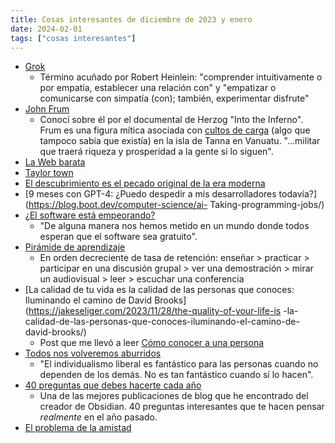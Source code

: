 ```yaml
---
title: Cosas interesantes de diciembre de 2023 y enero
date: 2024-02-01
tags: ["cosas interesantes"]
---
```


- [Grok](https://en.wikipedia.org/wiki/Grok)
     - Término acuñado por Robert Heinlein: "comprender intuitivamente o por empatía, establecer una relación con" y "empatizar o comunicarse con simpatía (con); también, experimentar disfrute"
- [John Frum](https://en.wikipedia.org/wiki/John_Frum)
     - Conocí sobre él por el documental de Herzog "Into the Inferno". Frum es una figura mítica asociada con [cultos de carga](https://en.wikipedia.org/wiki/Cargo_cult) (algo que tampoco sabía que existía) en la isla de Tanna en Vanuatu. "...militar que traerá riqueza y prosperidad a la gente si lo siguen".
- [La Web barata](https://potato.cheap/)
- [Taylor town](https://taylor.town/)
- [El descubrimiento es el pecado original de la era moderna](https://www.strangeloopcanon.com/p/discovery-is-the-original-sin-of)
- [9 meses con GPT-4: ¿Puedo despedir a mis desarrolladores todavía?](https://blog.boot.dev/computer-science/ai- Taking-programming-jobs/)
- [¿El software está empeorando?](https://stackoverflow.blog/2023/12/25/is-software-getting-worse/)
     - "De alguna manera nos hemos metido en un mundo donde todos esperan que el software sea gratuito".
- [Pirámide de aprendizaje](https://en.wikipedia.org/wiki/Learning_pyramid)
     - En orden decreciente de tasa de retención: enseñar > practicar > participar en una discusión grupal > ver una demostración > mirar un audiovisual > leer > escuchar una conferencia
- [La calidad de tu vida es la calidad de las personas que conoces: Iluminando el camino de David Brooks](https://jakeseliger.com/2023/11/28/the-quality-of-your-life-is -la-calidad-de-las-personas-que-conoces-iluminando-el-camino-de-david-brooks/)
     - Post que me llevó a leer [Cómo conocer a una persona](https://www.goodreads.com/book/show/112974860-how-to-know-a-person)
- [Todos nos volveremos aburridos](https://www.louiseperry.co.uk/p/we-will-all-become-boring)
     - "El individualismo liberal es fantástico para las personas cuando no dependen de los demás. No es tan fantástico cuando sí lo hacen".
- [40 preguntas que debes hacerte cada año](https://stephango.com/40-questions)
     - Una de las mejores publicaciones de blog que he encontrado del creador de Obsidian. 40 preguntas interesantes que te hacen pensar _realmente_ en el año pasado.
- [El problema de la amistad](https://rojospinks.substack.com/p/the-friendship-problem)